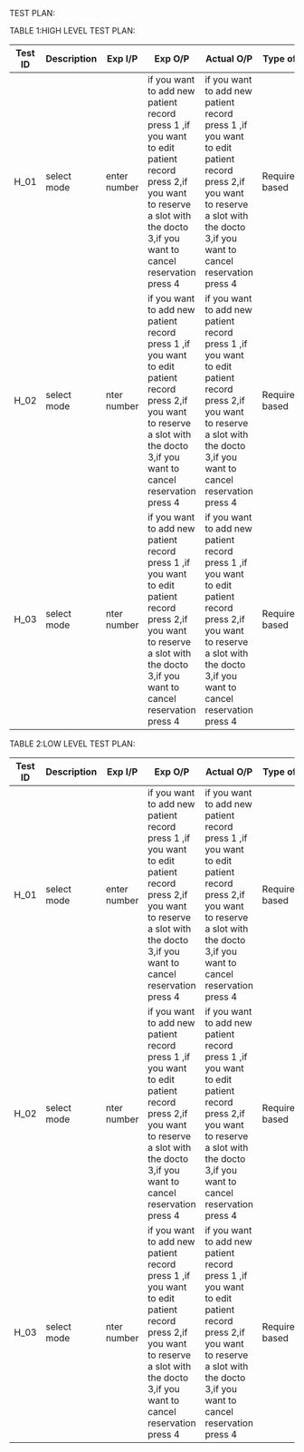 TEST PLAN:

TABLE 1:HIGH LEVEL TEST PLAN:

| Test ID  |  Description     |   Exp I/P   |  Exp O/P     |    Actual O/P   |  Type of test  | 
|----------|------------------|-------------|--------------|-----------------|----------------|
|  H_01    | select mode   | enter number   | if you want to add new patient record press 1 ,if you want to edit patient record press 2,if you want to reserve a slot with the docto 3,if you want to cancel reservation press 4    | if you want to add new patient record press 1 ,if you want to edit patient record press 2,if you want to reserve a slot with the docto 3,if you want to cancel reservation press 4 | Requirement based |
|  H_02    | select mode  |  nter number   | if you want to add new patient record press 1 ,if you want to edit patient record press 2,if you want to reserve a slot with the docto 3,if you want to cancel reservation press 4  | if you want to add new patient record press 1 ,if you want to edit patient record press 2,if you want to reserve a slot with the docto 3,if you want to cancel reservation press 4 | Requirement based |
|  H_03    | select mode  |  nter number   | if you want to add new patient record press 1 ,if you want to edit patient record press 2,if you want to reserve a slot with the docto 3,if you want to cancel reservation press 4  | if you want to add new patient record press 1 ,if you want to edit patient record press 2,if you want to reserve a slot with the docto 3,if you want to cancel reservation press 4 | Requirement based |



TABLE 2:LOW LEVEL TEST PLAN:

| Test ID  |  Description     |   Exp I/P   |  Exp O/P     |    Actual O/P   |  Type of test  | 
|----------|------------------|-------------|--------------|-----------------|----------------|
|  H_01    | select mode   | enter number   | if you want to add new patient record press 1 ,if you want to edit patient record press 2,if you want to reserve a slot with the docto 3,if you want to cancel reservation press 4    | if you want to add new patient record press 1 ,if you want to edit patient record press 2,if you want to reserve a slot with the docto 3,if you want to cancel reservation press 4 | Requirement based |
|  H_02    | select mode  |  nter number   | if you want to add new patient record press 1 ,if you want to edit patient record press 2,if you want to reserve a slot with the docto 3,if you want to cancel reservation press 4  | if you want to add new patient record press 1 ,if you want to edit patient record press 2,if you want to reserve a slot with the docto 3,if you want to cancel reservation press 4 | Requirement based |
|  H_03    | select mode  |  nter number   | if you want to add new patient record press 1 ,if you want to edit patient record press 2,if you want to reserve a slot with the docto 3,if you want to cancel reservation press 4  | if you want to add new patient record press 1 ,if you want to edit patient record press 2,if you want to reserve a slot with the docto 3,if you want to cancel reservation press 4 | Requirement based |




